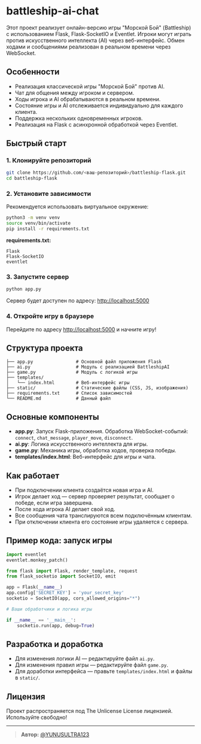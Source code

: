 # battleship-ai-chat

Этот проект реализует онлайн-версию игры "Морской Бой" (Battleship) с использованием Flask, Flask-SocketIO и Eventlet. Игроки могут играть против искусственного интеллекта (AI) через веб-интерфейс. Обмен ходами и сообщениями реализован в реальном времени через WebSocket.

## Особенности

- Реализация классической игры "Морской Бой" против AI.
- Чат для общения между игроком и сервером.
- Ходы игрока и AI обрабатываются в реальном времени.
- Состояние игры и AI отслеживается индивидуально для каждого клиента.
- Поддержка нескольких одновременных игроков.
- Реализация на Flask с асинхронной обработкой через Eventlet.

## Быстрый старт

### 1. Клонируйте репозиторий

```bash
git clone https://github.com/<ваш-репозиторий>/battleship-flask.git
cd battleship-flask
```

### 2. Установите зависимости

Рекомендуется использовать виртуальное окружение:

```bash
python3 -m venv venv
source venv/bin/activate
pip install -r requirements.txt
```

**requirements.txt:**
```
Flask
Flask-SocketIO
eventlet
```

### 3. Запустите сервер

```bash
python app.py
```

Сервер будет доступен по адресу: [http://localhost:5000](http://localhost:5000)

### 4. Откройте игру в браузере

Перейдите по адресу [http://localhost:5000](http://localhost:5000) и начните игру!

## Структура проекта

```
├── app.py                # Основной файл приложения Flask
├── ai.py                 # Модуль с реализацией BattleshipAI
├── game.py               # Модуль с логикой игры
├── templates/
│   └── index.html        # Веб-интерфейс игры
├── static/               # Статические файлы (CSS, JS, изображения)
├── requirements.txt      # Список зависимостей
└── README.md             # Данный файл
```

## Основные компоненты

- **app.py**: Запуск Flask-приложения. Обработка WebSocket-событий: `connect`, `chat_message`, `player_move`, `disconnect`.
- **ai.py**: Логика искусственного интеллекта для игры.
- **game.py**: Механика игры, обработка ходов, проверка победы.
- **templates/index.html**: Веб-интерфейс для игры и чата.

## Как работает

- При подключении клиента создаётся новая игра и AI.
- Игрок делает ход — сервер проверяет результат, сообщает о победе, если игра завершена.
- После хода игрока AI делает свой ход.
- Все сообщения чата транслируются всем подключённым клиентам.
- При отключении клиента его состояние игры удаляется с сервера.

## Пример кода: запуск игры

```python
import eventlet
eventlet.monkey_patch()

from flask import Flask, render_template, request
from flask_socketio import SocketIO, emit

app = Flask(__name__)
app.config['SECRET_KEY'] = 'your_secret_key'
socketio = SocketIO(app, cors_allowed_origins="*")

# Ваши обработчики и логика игры

if __name__ == '__main__':
    socketio.run(app, debug=True)
```

## Разработка и доработка

- Для изменения логики AI — редактируйте файл `ai.py`.
- Для изменения правил игры — редактируйте файл `game.py`.
- Для доработки интерфейса — правьте `templates/index.html` и файлы в `static/`.

## Лицензия

Проект распространяется под The Unlicense License лицензией. Используйте свободно!

---

> **Автор:** [@YUNUSULTRA123](https://github.com/YUNUSULTRA123)
